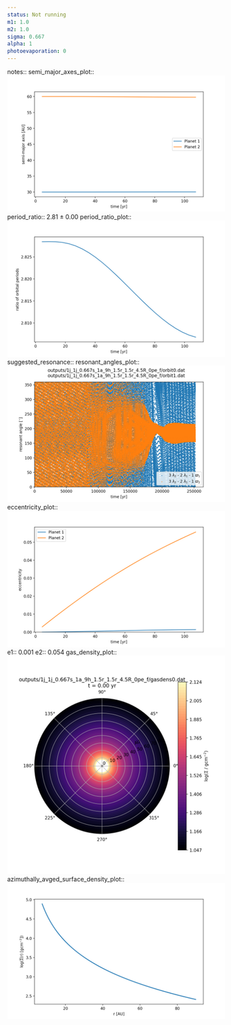 ```yaml
---
status: Not running
m1: 1.0
m2: 1.0
sigma: 0.667
alpha: 1
photoevaporation: 0
---
```


notes::
semi_major_axes_plot:: ![semi_major_axes_1j_1j_0.667s_1a_9h_1.5r_1.5r_4.5R_0pe_f.png](plots/semi_major_axes/semi_major_axes_1j_1j_0.667s_1a_9h_1.5r_1.5r_4.5R_0pe_f.png)
period_ratio:: 2.81 ± 0.00
period_ratio_plot:: ![period_ratio_1j_1j_0.667s_1a_9h_1.5r_1.5r_4.5R_0pe_f.png](plots/period_ratio/period_ratio_1j_1j_0.667s_1a_9h_1.5r_1.5r_4.5R_0pe_f.png)
suggested_resonance:: 
resonant_angles_plot:: ![resonant_angles_1j_1j_0.667s_1a_9h_1.5r_1.5r_4.5R_0pe_f.png](plots/resonant_angles/resonant_angles_1j_1j_0.667s_1a_9h_1.5r_1.5r_4.5R_0pe_f.png)
eccentricity_plot:: ![eccentricity_1j_1j_0.667s_1a_9h_1.5r_1.5r_4.5R_0pe_f.png](plots/eccentricity/eccentricity_1j_1j_0.667s_1a_9h_1.5r_1.5r_4.5R_0pe_f.png)
e1:: 0.001
e2:: 0.054
gas_density_plot:: ![gas_density_1j_1j_0.667s_1a_9h_1.5r_1.5r_4.5R_0pe_f.png](plots/gas_density/gas_density_1j_1j_0.667s_1a_9h_1.5r_1.5r_4.5R_0pe_f.png)
azimuthally_avged_surface_density_plot:: ![azimuthally_avged_surface_density_1j_1j_0.667s_1a_9h_1.5r_1.5r_4.5R_0pe_f.png](plots/azimuthally_avged_surface_density/azimuthally_avged_surface_density_1j_1j_0.667s_1a_9h_1.5r_1.5r_4.5R_0pe_f.png)
